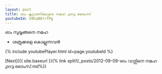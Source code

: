 ```yaml
---
layout: post
title: ഓം കൃറ്റാണ്ട്കറുടെ നമഹ ൧൦൮ ടൈംസ്
youtubeId: G9haBOtrfPg
---
```

 
 
 ഓം സൂരൃങ്ങനെ നമഹ 
 
 -  ശത്രുക്കളെ കൊല്ലുന്നവൻ 
 
  
 
  
 
 
 
 
 
 


{% include youtubePlayer.html id=page.youtubeId %}
 
[Next]({{ site.baseurl }}{% link  split1/_posts/2012-09-09-ഓം വാട്സിനെ നമഹ ൧൦൮ ടൈംസ്.md%})
 
